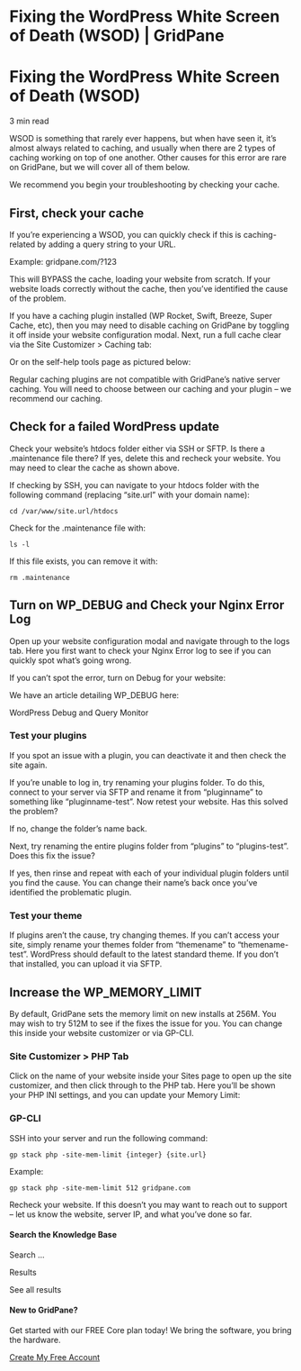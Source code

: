 # Fixing the WordPress White Screen of Death (WSOD) | GridPane

# Fixing the WordPress White Screen of Death (WSOD)

 

3 min read 

WSOD is something that rarely ever happens, but when have seen it, it’s almost always related to caching, and usually when there are 2 types of caching working on top of one another. Other causes for this error are rare on GridPane, but we will cover all of them below.

We recommend you begin your troubleshooting by checking your cache.

## First, check your cache

If you’re experiencing a WSOD, you can quickly check if this is caching-related by adding a query string to your URL.

Example: gridpane.com/?123

This will BYPASS the cache, loading your website from scratch. If your website loads correctly without the cache, then you’ve identified the cause of the problem.

If you have a caching plugin installed (WP Rocket, Swift, Breeze, Super Cache, etc), then you may need to disable caching on GridPane by toggling it off inside your website configuration modal. Next, run a full cache clear via the Site Customizer > Caching tab:

Or on the self-help tools page as pictured below:

Regular caching plugins are not compatible with GridPane’s native server caching. You will need to choose between our caching and your plugin – we recommend our caching.

## Check for a failed WordPress update

Check your website’s htdocs folder either via SSH or SFTP. Is there a .maintenance file there? If yes, delete this and recheck your website. You may need to clear the cache as shown above.

If checking by SSH, you can navigate to your htdocs folder with the following command (replacing “site.url” with your domain name):

```
cd /var/www/site.url/htdocs
```

Check for the .maintenance file with:

```
ls -l
```

If this file exists, you can remove it with:

```
rm .maintenance
```

## Turn on WP_DEBUG and Check your Nginx Error Log

Open up your website configuration modal and navigate through to the logs tab. Here you first want to check your Nginx Error log to see if you can quickly spot what’s going wrong.

If you can’t spot the error, turn on Debug for your website:

We have an article detailing WP_DEBUG here:

WordPress Debug and Query Monitor

### Test your plugins

If you spot an issue with a plugin, you can deactivate it and then check the site again.

If you’re unable to log in, try renaming your plugins folder. To do this, connect to your server via SFTP and rename it from “pluginname” to something like “pluginname-test”. Now retest your website. Has this solved the problem?

If no, change the folder’s name back.

Next, try renaming the entire plugins folder from “plugins” to “plugins-test”. Does this fix the issue?

If yes, then rinse and repeat with each of your individual plugin folders until you find the cause. You can change their name’s back once you’ve identified the problematic plugin.

### Test your theme

If plugins aren’t the cause, try changing themes. If you can’t access your site, simply rename your themes folder from “themename” to “themename-test”. WordPress should default to the latest standard theme. If you don’t that installed, you can upload it via SFTP.

## Increase the WP_MEMORY_LIMIT

By default, GridPane sets the memory limit on new installs at 256M. You may wish to try 512M to see if the fixes the issue for you. You can change this inside your website customizer or via GP-CLI.

### Site Customizer > PHP Tab

Click on the name of your website inside your Sites page to open up the site customizer, and then click through to the PHP tab. Here you’ll be shown your PHP INI settings, and you can update your Memory Limit:

### GP-CLI

SSH into your server and run the following command:

```
gp stack php -site-mem-limit {integer} {site.url}
```

Example:

```
gp stack php -site-mem-limit 512 gridpane.com
```

Recheck your website. If this doesn’t you may want to reach out to support – let us know the website, server IP, and what you’ve done so far.

 

 

#### Search the Knowledge Base

Search ...

 Results

See all results

#### New to GridPane?

Get started with our FREE Core plan today! We bring the software, you bring the hardware.

[Create My Free Account](https://gridpane.com/checkout/?plan=core)

